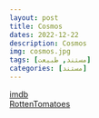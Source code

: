 ```yaml
---
layout: post
title: Cosmos
dates: 2022-12-22
description: Cosmos
img: cosmos.jpg
tags: [مستند, طبیعت]
categories: [مستند]
---
```


[imdb](https://www.imdb.com/title/tt2395695)  
[RottenTomatoes](https://www.rottentomatoes.com/m/cosmos_2019)